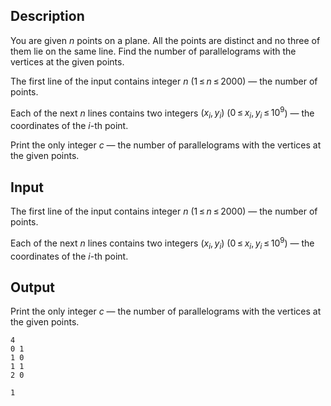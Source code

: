 ## Description

<div><p>You are given <span class="tex-span"><i>n</i></span> points on a plane. All the points are distinct and no three of them lie on the same line. Find the number of parallelograms with the vertices at the given points.</p></div><div class="input-specification"><p>The first line of the input contains integer <span class="tex-span"><i>n</i></span> (<span class="tex-span">1 ≤ <i>n</i> ≤ 2000</span>) — the number of points.</p><p>Each of the next <span class="tex-span"><i>n</i></span> lines contains two integers <span class="tex-span">(<i>x</i><sub class="lower-index"><i>i</i></sub>, <i>y</i><sub class="lower-index"><i>i</i></sub>)</span> (<span class="tex-span">0 ≤ <i>x</i><sub class="lower-index"><i>i</i></sub>, <i>y</i><sub class="lower-index"><i>i</i></sub> ≤ 10<sup class="upper-index">9</sup></span>) — the coordinates of the <span class="tex-span"><i>i</i></span>-th point.</p></div><div class="output-specification"><p>Print the only integer <span class="tex-span"><i>c</i></span> — the number of parallelograms with the vertices at the given points.</p></div>

## Input

<p>The first line of the input contains integer <span class="tex-span"><i>n</i></span> (<span class="tex-span">1 ≤ <i>n</i> ≤ 2000</span>) — the number of points.</p><p>Each of the next <span class="tex-span"><i>n</i></span> lines contains two integers <span class="tex-span">(<i>x</i><sub class="lower-index"><i>i</i></sub>, <i>y</i><sub class="lower-index"><i>i</i></sub>)</span> (<span class="tex-span">0 ≤ <i>x</i><sub class="lower-index"><i>i</i></sub>, <i>y</i><sub class="lower-index"><i>i</i></sub> ≤ 10<sup class="upper-index">9</sup></span>) — the coordinates of the <span class="tex-span"><i>i</i></span>-th point.</p>

## Output

<p>Print the only integer <span class="tex-span"><i>c</i></span> — the number of parallelograms with the vertices at the given points.</p>





```input1
4
0 1
1 0
1 1
2 0

```




```output1
1

```


